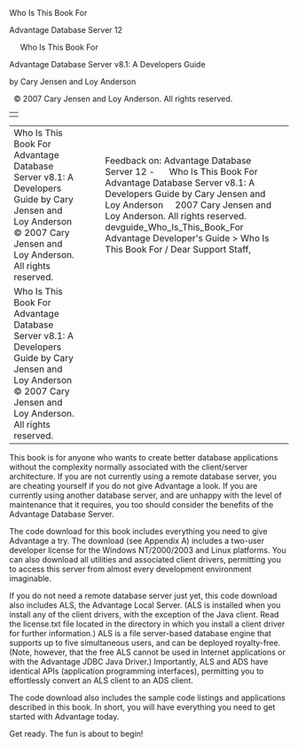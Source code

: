 Who Is This Book For




Advantage Database Server 12  

     Who Is This Book For

Advantage Database Server v8.1: A Developers Guide

by Cary Jensen and Loy Anderson

  © 2007 Cary Jensen and Loy Anderson. All rights reserved.

|  |
| --- |
|  |

|  |  |  |  |  |
| --- | --- | --- | --- | --- |
| Who Is This Book For  Advantage Database Server v8.1: A Developers Guide  by Cary Jensen and Loy Anderson    © 2007 Cary Jensen and Loy Anderson. All rights reserved. |  |  | Feedback on: Advantage Database Server 12 -      Who Is This Book For Advantage Database Server v8.1: A Developers Guide by Cary Jensen and Loy Anderson     2007 Cary Jensen and Loy Anderson. All rights reserved. devguide\_Who\_Is\_This\_Book\_For Advantage Developer's Guide > Who Is This Book For / Dear Support Staff, |  |
| Who Is This Book For  Advantage Database Server v8.1: A Developers Guide  by Cary Jensen and Loy Anderson    © 2007 Cary Jensen and Loy Anderson. All rights reserved. |  |  |  |  |

This book is for anyone who wants to create better database applications without the complexity normally associated with the client/server architecture. If you are not currently using a remote database server, you are cheating yourself if you do not give Advantage a look. If you are currently using another database server, and are unhappy with the level of maintenance that it requires, you too should consider the benefits of the Advantage Database Server.

The code download for this book includes everything you need to give Advantage a try. The download (see Appendix A) includes a two-user developer license for the Windows NT/2000/2003 and Linux platforms. You can also download all utilities and associated client drivers, permitting you to access this server from almost every development environment imaginable.

If you do not need a remote database server just yet, this code download also includes ALS, the Advantage Local Server. (ALS is installed when you install any of the client drivers, with the exception of the Java client. Read the license.txt file located in the directory in which you install a client driver for further information.) ALS is a file server-based database engine that supports up to five simultaneous users, and can be deployed royalty-free. (Note, however, that the free ALS cannot be used in Internet applications or with the Advantage JDBC Java Driver.) Importantly, ALS and ADS have identical APIs (application programming interfaces), permitting you to effortlessly convert an ALS client to an ADS client.

The code download also includes the sample code listings and applications described in this book. In short, you will have everything you need to get started with Advantage today.

Get ready. The fun is about to begin!